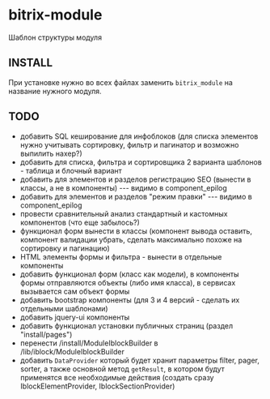 # bitrix-module
Шаблон структуры модуля

## INSTALL

При установке нужно во всех файлах заменить `bitrix_module` на название нужного модуля.

## TODO

- добавить SQL кеширование для инфоблоков (для списка элементов нужно учитывать сортировку, фильтр и пагинатор и возможно выпилить нахер?)
- добавить для списка, фильтра и сортировщика 2 варианта шаблонов - таблица и блочный вариант
- добавить для элементов и разделов регистрацию SEO (вынести в классы, а не в компоненты) --- видимо в component_epilog
- добавить для элементов и разделов "режим правки" --- видимо в component_epilog
- провести сравнительный анализ стандартный и кастомных компонентов (что еще забылось?)
- функционал форм вынести в классы (компонент вывода оставить, компонент валидации убрать, сделать максимально похоже на сортировку и пагинацию)
- HTML элементы формы и фильтра - вынести в отдельные компоненты
- добавить функционал форм (класс как модели), в компоненты формы отправляются объекты (либо имя класса), в сервисах вызывается сам объект формы
- добавить bootstrap компоненты (для 3 и 4 версий - сделать их отдельными шаблонами)
- добавить jquery-ui компоненты
- добавить функционал установки публичных страниц (раздел "install/pages")
- перенести /install/ModuleIblockBuilder в /lib/iblock/ModuleIblockBuilder
- добавить `DataProvider` который будет хранит параметры filter, pager, sorter, а также основной метод `getResult`, в котором будут применятся все необходимые действия (создать сразу IblockElementProvider, IblockSectionProvider)
